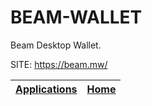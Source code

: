 # BEAM-WALLET

 Beam Desktop Wallet.

 SITE: https://beam.mw/

 | [Applications](https://portable-linux-apps.github.io/apps.html) | [Home](https://portable-linux-apps.github.io)
 | --- | --- |
